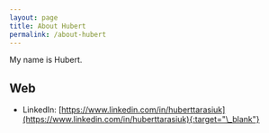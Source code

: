 ```yaml
---
layout: page
title: About Hubert
permalink: /about-hubert
---
```


My name is Hubert.

## Web 

- LinkedIn: [https://www.linkedin.com/in/huberttarasiuk](https://www.linkedin.com/in/huberttarasiuk){:target="\_blank"}

